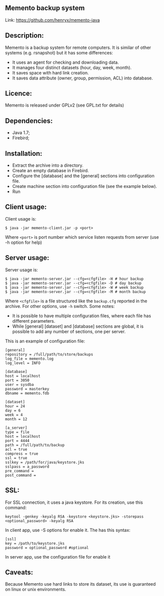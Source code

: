 Memento backup system
----------------------

Link: https://github.com/henryx/memento-java

Description:
------------

Memento is a backup system for remote computers. It is similar of other systems
(e.g. rsnapshot) but it has some differences:

 - It uses an agent for checking and downloading data.
 - It manages four distinct datasets (hour, day, week, month).
 - It saves space with hard link creation.
 - It saves data attribute (owner, group, permission, ACL) into database.

Licence:
--------

Memento is released under GPLv2 (see GPL.txt for details)

Dependencies:
-------------

 - Java 1.7;
 - Firebird;

Installation:
-------------

 - Extract the archive into a directory.
 - Create an empty database in Firebird.
 - Configure the [database] and the [general] sections into configuration file.
 - Create machine section into configuration file (see the example below).
 - Run

Client usage:
-------------

Client usage is:

    $ java -jar memento-client.jar -p <port>

Where `<port>` is port number which service listen requests from server
(use -h option for help)

Server usage:
-------------

Server usage is:

    $ java -jar memento-server.jar --cfg=<cfgfile> -H # hour backup
    $ java -jar memento-server.jar --cfg=<cfgfile> -D # day backup
    $ java -jar memento-server.jar --cfg=<cfgfile> -W # week backup
    $ java -jar memento-server.jar --cfg=<cfgfile> -M # month backup

Where `<cfgfile>` is a file structured like the `backup.cfg` reported in the
archive. For other options, use `-h` switch. Some notes:

 - It is possible to have multiple configuration files, where each file has
   different parameters.
 - While [general] [dataset] and [database] sections are global, it is 
   possible to add any number of sections, one per server.

This is an example of configuration file:

    [general]
    repository = /full/path/to/store/backups
    log_file = memento.log
    log_level = INFO

    [database]
    host = localhost
    port = 3050
    user = sysdba
    password = masterkey
    dbname = memento.fdb

    [dataset]
    hour = 24
    day = 6
    week = 4
    month = 12

    [a_server]
    type = file
    host = localhost
    port = 4444
    path = /full/path/to/backup
    acl = true
    compress = true
    ssl = true
    sslkey = /path/for/java/keystore.jks
    sslpass = a_password
    pre_command =
    post_command =

SSL:
----

For SSL connection, it uses a java keystore. For its creation, use this command:

    keytool -genkey -keyalg RSA -keystore <keystore.jks> -storepass <optional_password> -keyalg RSA

In client app, use -S <cfgfile> options for enable it. The <cfgfile> has this syntax:

    [ssl]
    key = /path/to/keystore.jks
    password = optional_password #optional

In server app, use the configuration file for enable it

Caveats:
--------

Because Memento use hard links to store its dataset, its use is guaranteed on
linux or unix environments.
